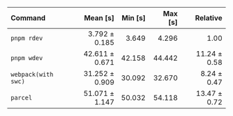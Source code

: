 | Command | Mean [s] | Min [s] | Max [s] | Relative |
|:---|---:|---:|---:|---:|
| `pnpm rdev` | 3.792 ± 0.185 | 3.649 | 4.296 | 1.00 |
| `pnpm wdev` | 42.611 ± 0.671 | 42.158 | 44.442 | 11.24 ± 0.58 |
| `webpack(with swc)` | 31.252 ± 0.909 | 30.092 | 32.670 | 8.24 ± 0.47 |
| `parcel` | 51.071 ± 1.147 | 50.032 | 54.118 | 13.47 ± 0.72 |
